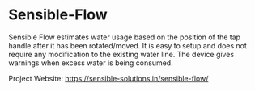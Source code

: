 # Sensible-Flow

Sensible Flow estimates water usage based on the position of the tap handle after it has been rotated/moved. It is easy to setup and does not require any modification to the existing water line. The device gives warnings when excess water is being consumed.

Project Website: https://sensible-solutions.in/sensible-flow/
